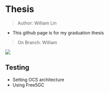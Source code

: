 # Thesis
> Author: William Lin

* This github page is for my graduation thesis

> On Branch: William

<img src="image/converged_arch.png" />

## Testing
* Setting OCS architecture
* Using Free5GC